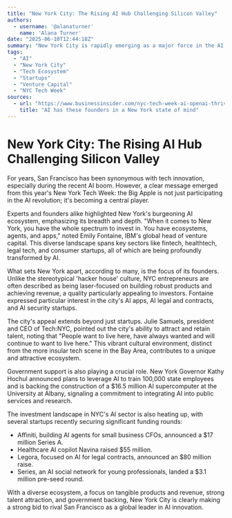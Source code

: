 ```yaml
---
title: "New York City: The Rising AI Hub Challenging Silicon Valley"
authors:
  - username: '@alanaturner'
    name: 'Alana Turner'
date: "2025-06-10T12:44:18Z"
summary: "New York City is rapidly emerging as a major force in the AI landscape, challenging Silicon Valley's dominance and attracting significant investment and talent, as highlighted during NYC Tech Week."
tags:
  - "AI"
  - "New York City"
  - "Tech Ecosystem"
  - "Startups"
  - "Venture Capital"
  - "NYC Tech Week"
sources:
  - url: "https://www.businessinsider.com/nyc-tech-week-ai-openai-thriving-2025-6"
    title: "AI has these founders in a New York state of mind"
---
```


# New York City: The Rising AI Hub Challenging Silicon Valley

For years, San Francisco has been synonymous with tech innovation, especially during the recent AI boom. However, a clear message emerged from this year's New York Tech Week: the Big Apple is not just participating in the AI revolution; it's becoming a central player.

Experts and founders alike highlighted New York's burgeoning AI ecosystem, emphasizing its breadth and depth. "When it comes to New York, you have the whole spectrum to invest in. You have ecosystems, agents, and apps," noted Emily Fontaine, IBM's global head of venture capital. This diverse landscape spans key sectors like fintech, healthtech, legal tech, and consumer startups, all of which are being profoundly transformed by AI.

What sets New York apart, according to many, is the focus of its founders. Unlike the stereotypical 'hacker house' culture, NYC entrepreneurs are often described as being laser-focused on building robust products and achieving revenue, a quality particularly appealing to investors. Fontaine expressed particular interest in the city's AI apps, AI legal and contracts, and AI security startups.

The city's appeal extends beyond just startups. Julie Samuels, president and CEO of Tech:NYC, pointed out the city's ability to attract and retain talent, noting that "People want to live here, have always wanted and will continue to want to live here." This vibrant cultural environment, distinct from the more insular tech scene in the Bay Area, contributes to a unique and attractive ecosystem.

Government support is also playing a crucial role. New York Governor Kathy Hochul announced plans to leverage AI to train 100,000 state employees and is backing the construction of a $16.5 million AI supercomputer at the University at Albany, signaling a commitment to integrating AI into public services and research.

The investment landscape in NYC's AI sector is also heating up, with several startups recently securing significant funding rounds:

*   Affiniti, building AI agents for small business CFOs, announced a $17 million Series A.
*   Healthcare AI copilot Navina raised $55 million.
*   Legora, focused on AI for legal contracts, announced an $80 million raise.
*   Series, an AI social network for young professionals, landed a $3.1 million pre-seed round.

With a diverse ecosystem, a focus on tangible products and revenue, strong talent attraction, and government backing, New York City is clearly making a strong bid to rival San Francisco as a global leader in AI innovation.
